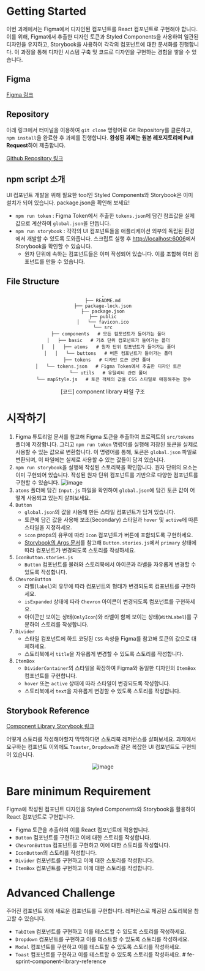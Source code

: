 # **Getting Started**

이번 과제에서는 Figma에서 디자인된 컴포넌트를 React 컴포넌트로 구현해야 합니다. 이를 위해, Figma에서 추출한 디자인 토큰과 Styled Components을 사용하여 일관된 디자인을 유지하고, Storybook을 사용하여 각각의 컴포넌트에 대한 문서화를 진행합니다. 이 과정을 통해 디자인 시스템 구축 및 코드로 디자인을 구현하는 경험을 쌓을 수 있습니다.

## Figma
[Figma 링크](https://www.figma.com/file/mL7M0y9McFpAcZDyX8V8Hk/%5BS4-Design-System%5D-TodoList?type=design&node-id=0%3A1&t=0ODKG59a42CE5pT9-1)


## **Repository**

아래 링크에서 터미널을 이용하여 `git clone` 명령어로 Git Repository를 클론하고, `npm install`을 완료한 후 과제를 진행합니다.
**완성된 과제는 원본 레포지토리에 Pull Request**하여 제출합니다. 

[Github Repository 링크](https://github.com/codestates-seb/fe-sprint-component-library)

## **npm script 소개**

UI 컴포넌트 개발을 위해 필요한 tool인 Styled Components와 Storybook은 이미 설치가 되어 있습니다. package.json을 확인해 보세요!

- `npm run token` : Figma Token에서 추출한 `tokens.json`에 담긴 참조값을 실제 값으로 계산하여 `global.json`을 만듭니다.
- `npm run storybook` : 각각의 UI 컴포넌트들을 애플리케이션 외부의 독립된 환경에서 개발할 수 있도록 도와줍니다. 스크립트 실행 후 [http://localhost:6006](http://localhost:6006/)에서 Storybook을 확인할 수 있습니다.
    - 원자 단위에 속하는 컴포넌트들은 이미 작성되어 있습니다. 이를 조합해 여러 컴포넌트를 만들 수 있습니다.

## **File Structure**
<center>

```
.
├── README.md
├── package-lock.json
├── package.json
├── public
│   └── favicon.ico
└── src
    ├── components   # 모든 컴포넌트가 들어가는 폴더
    │   ├── basic   # 기초 단위 컴포넌트가 들어가는 폴더
    │   │   ├── atoms   # 원자 단위 컴포넌트가 들어가는 폴더
    │   │   └── buttons   # 버튼 컴포넌트가 들어가는 폴더
    ├── tokens   # 디자인 토큰 관련 폴더 
    │   └── tokens.json   # Figma Token에서 추출한 디자인 토큰
    └── utils   # 유틸리티 관련 폴더
        └── mapStyle.js   # 토큰 객체의 값을 CSS 스타일로 매핑해주는 함수
```

\[코드\] component library 파일 구조

</center>


# 시작하기
1. Figma 튜토리얼 문서를 참고해 Figma 토큰을 추출하여 프로젝트의 `src/tokens` 폴더에 저장합니다. 그리고 `npm run token` 명령어를 실행해 저장된 토큰을 실제로 사용할 수 있는 값으로 변환합니다. 이 명령어를 통해, 토큰은 `global.json` 파일로 변환되며, 이 파일에는 실제로 사용할 수 있는 값들이 담겨 있습니다.
2. `npm run storybook`을 실행해 작성된 스토리북을 확인합니다. 원자 단위의 요소는 이미 구현되어 있습니다. 작성된 원자 단위 컴포넌트를 기반으로 다양한 컴포넌트를 구현할 수 있습니다. 
   ![image](https://s3.ap-northeast-2.amazonaws.com/urclass-images/juGlA5S8SyBI1E8aFb1YX-1684820811670.png)
3. `atoms` 폴더에 담긴 `Input.js` 파일을 확인하여 `global.json`에 담긴 토큰 값이 어떻게 사용되고 있는지 살펴보세요.
4. `Button`
     - `global.json`의 값을 사용해 만든 스타일 컴포넌트가 담겨 있습니다. 
     - 토큰에 담긴 값을 사용해 보조(Secondary) 스타일과 `hover` 및 `active`에 따른 스타일을 지정하세요.
     - `icon` props의 유무에 따라 `Icon` 컴포넌트가 버튼에 포함되도록 구현하세요.
     - [Storybook의 Args 문서](https://storybook.js.org/docs/react/writing-stories/args#args-composition)를 참고해 `Button.stories.js`에서 `primary` 상태에 따라 컴포넌트가 변경되도록 스토리를 작성하세요. 
5. `IconButton.stories.js`
     - `Button` 컴포넌트를 불러와 스토리북에서 아이콘과 라벨을 자유롭게 변경할 수 있도록 작성합니다.
6. `ChevronButton`
     - 라벨(`label`)의 유무에 따라 컴포넌트의 형태가 변경되도록 컴포넌트를 구현하세요.
     - `isExpanded` 상태에 따라 `Chevron` 아이콘이 변경되도록 컴포넌트를 구현하세요.
     - 아이콘만 보이는 상태(`OnlyIcon`)와 라벨이 함께 보이는 상태(`WithLabel`)를 구분하여 스토리를 작성합니다.
7. `Divider`
     - 스타일 컴포넌트에 하드 코딩된 `CSS` 속성을 Figma를 참고해 토큰의 값으로 대체하세요.  
     - 스토리북에서 `title`을 자유롭게 변경할 수 있도록 스토리를 작성합니다. 
8. `ItemBox`
     - `DividerContainer`의 스타일을 확장하여 Figma와 동일한 디자인의 `ItemBox` 컴포넌트를 구현합니다.
     - `hover` 또는 `active` 상태에 따라 스타일이 변경되도록 작성합니다.
     - 스토리북에서 `text`을 자유롭게 변경할 수 있도록 스토리를 작성합니다.


## Storybook Reference

[Component Library Storybook 링크](https://646bda2f1ccdf39a42f44285-vabaaptseh.chromatic.com/)

어떻게 스토리를 작성해야할지 막막하다면 스토리북 레퍼런스를 살펴보세요. 과제에서 요구하는 컴포넌트 이외에도 `Toaster`, `Dropdown`과 같은 복잡한 UI 컴포넌트도 구현되어 있습니다.

<center>

   ![image](https://s3.ap-northeast-2.amazonaws.com/urclass-images/phFw0PK9jbJlad2Uizl4D-1684820816100.png)

</center>



# **Bare minimum Requirement**

Figma에 작성된 컴포넌트 디자인을 Styled Components와 Storybook을 활용하여 React 컴포넌트로 구현합니다.

- Figma 토큰을 추출하여 이를 React 컴포넌트에 적용합니다. 
- `Button` 컴포넌트를 구현하고 이에 대한 스토리를 작성합니다.
- `ChevronButton` 컴포넌트를 구현하고 이에 대한 스토리를 작성합니다.
- `IconButton`의 스토리를 작성합니다.
- `Divider` 컴포넌트를 구현하고 이에 대한 스토리를 작성합니다.
- `ItemBox` 컴포넌트를 구현하고 이에 대한 스토리를 작성합니다.

# **Advanced Challenge**

주어진 컴포넌트 외에 새로운 컴포넌트를 구현합니다. 레퍼런스로 제공된 스토리북을 참고할 수 있습니다. 
- `TabItem` 컴포넌트를 구현하고 이를 테스트할 수 있도록 스토리를 작성하세요.
- `Dropdown` 컴포넌트를 구현하고 이를 테스트할 수 있도록 스토리를 작성하세요. 
- `Modal` 컴포넌트를 구현하고 이를 테스트할 수 있도록 스토리를 작성하세요. 
- `Toast` 컴포넌트를 구현하고 이를 테스트할 수 있도록 스토리를 작성하세요.  # fe-sprint-component-library-reference
